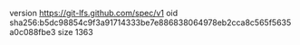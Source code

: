 version https://git-lfs.github.com/spec/v1
oid sha256:b5dc98854c9f3a91714333be7e886838064978eb2cca8c565f5635a0c088fbe3
size 1363
